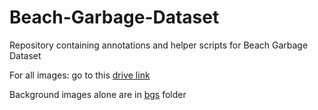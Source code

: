 # Beach-Garbage-Dataset
Repository containing annotations and helper scripts for Beach Garbage Dataset
  
For all images: go to this [drive link](https://drive.google.com/drive/folders/1Tgleo7_IPtkzJdonn7CdaPZWvhUlwQDF?usp=sharing)

Background images alone are in [bgs](./bgs) folder
